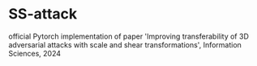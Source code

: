 # SS-attack
official Pytorch implementation of paper 'Improving transferability of 3D adversarial attacks with scale and shear transformations', Information Sciences, 2024
